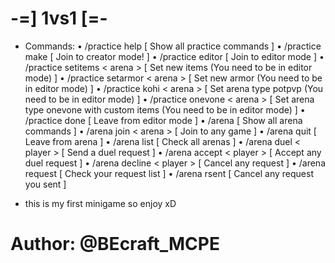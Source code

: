 # -=] 1vs1 [=-

- Commands:
• /practice help [ Show all practice commands ]
• /practice make [ Join to creator mode! ]
• /practice editor [ Join to editor mode ]
• /practice setitems < arena > [ Set new items (You need to be in editor mode) ]
• /practice setarmor < arena > [ Set new armor (You need to be in editor mode) ]
• /practice kohi < arena > [ Set arena type potpvp (You need to be in editor mode) ]
• /practice onevone < arena > [ Set arena type onevone with custom items (You need to be in editor mode) ]
• /practice done [ Leave from editor mode ]
• /arena [ Show all arena commands ]
• /arena  join  < arena > [ Join to any game ]
• /arena quit [ Leave from arena ]
• /arena list [ Check all arenas ]
• /arena duel < player > [ Send a duel request ]
• /arena accept < player > [ Accept any duel request ]
• /arena decline < player > [ Cancel any request ]
• /arena request [ Check your request list ]
• /arena rsent [ Cancel any request you sent ]


- this is my first minigame so enjoy xD

# Author: @BEcraft_MCPE